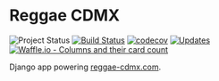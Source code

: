 # Reggae CDMX
![Project Status](https://img.shields.io/badge/status-alpha-yellow.svg)
[![Build Status](https://travis-ci.org/FlowFX/reggae-cdmx.com.svg?branch=master)](https://travis-ci.org/FlowFX/reggae-cdmx.com)
[![codecov](https://codecov.io/gh/FlowFX/reggae-cdmx.com/branch/master/graph/badge.svg)](https://codecov.io/gh/FlowFX/reggae-cdmx.com)
[![Updates](https://pyup.io/repos/github/FlowFX/reggae-cdmx.com/shield.svg)](https://pyup.io/repos/github/FlowFX/reggae-cdmx.com/)
[![Waffle.io - Columns and their card count](https://badge.waffle.io/FlowFX/reggae-cdmx.com.svg?columns=all)](https://waffle.io/FlowFX/reggae-cdmx.com) 

Django app powering [reggae-cdmx.com](https://reggae-cdmx.com/).
